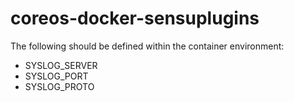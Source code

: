 coreos-docker-sensuplugins
==========================

The following should be defined within the container environment:
 * SYSLOG_SERVER
 * SYSLOG_PORT
 * SYSLOG_PROTO
